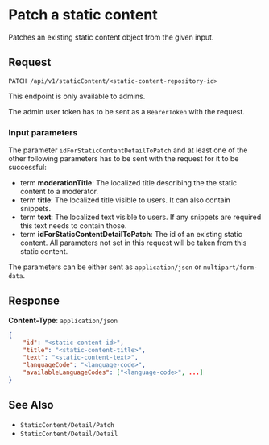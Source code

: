 # Patch a static content

Patches an existing static content object from the given input.

## Request

    PATCH /api/v1/staticContent/<static-content-repository-id>

This endpoint is only available to admins.

The admin user token has to be sent as a `BearerToken` with the request.

### Input parameters

The parameter `idForStaticContentDetailToPatch` and at least one of the other following parameters has to be sent with the request for it to be successful:  

- term **moderationTitle**: The localized title describing the the static content to a moderator. 
- term **title**: The localized title visible to users. It can also contain snippets. 
- term **text**: The localized text visible to users. If any snippets are required this text needs to contain those.  
- term **idForStaticContentDetailToPatch**: The id of an existing static content. All parameters not set in this request will be taken from this static content.

The parameters can be either sent as `application/json` or `multipart/form-data`.

## Response

**Content-Type**: `application/json`

```json
{
    "id": "<static-content-id>",
    "title": "<static-content-title>",
    "text": "<static-content-text>",
    "languageCode": "<language-code>",
    "availableLanguageCodes": ["<language-code>", ...]
}
```

## See Also

* ``StaticContent/Detail/Patch``
* ``StaticContent/Detail/Detail``
